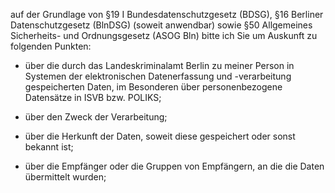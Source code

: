 auf der Grundlage von §19 I Bundesdatenschutzgesetz (BDSG),
§16 Berliner Datenschutzgesetz (BlnDSG) (soweit anwendbar) sowie
§50 Allgemeines Sicherheits- und Ordnungsgesetz (ASOG Bln) bitte ich Sie um 
Auskunft zu folgenden Punkten:

+ über die durch das Landeskriminalamt Berlin zu meiner Person in Systemen
  der elektronischen Datenerfassung und -verarbeitung gespeicherten Daten, im Besonderen
  über personenbezogene Datensätze in ISVB bzw. POLIKS;

+ über den Zweck der Verarbeitung;

+ über die Herkunft der Daten, soweit diese gespeichert oder sonst bekannt ist;

+ über die Empfänger oder die Gruppen von Empfängern, an die die Daten übermittelt wurden;
